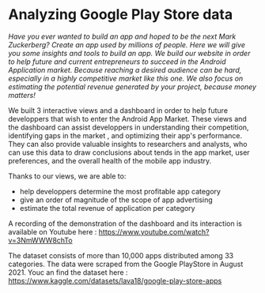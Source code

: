 # **Analyzing Google Play Store data**

*Have you ever wanted to build an app and hoped to be the next Mark Zuckerberg? Create an app used by millions of people. Here we will give you some insights and tools to build an app. We build our website in order to help future and current entrepreneurs to succeed in the Android Application market. Because reaching a desired audience can be hard, especially in a highly competitive market like this one. We also focus on estimating the potential revenue generated by your project, because money matters!*

We built 3 interactive views and a dashboard in order to help future developpers that wish to enter the Android App Market. These views and the dashboard can assist developpers in understanding their competition, identifying gaps in the market , and optimizing their app's performance. They can also provide valuable insights to researchers and analysts, who can use this data to draw conclusions about tends in the app market, user preferences, and the overall health of the mobile app industry.

Thanks to our views, we are able to:
- help developpers determine the most profitable app category
- give an order of magnitude of the scope of app advertising
- estimate the total revenue of application per category

A recording of the demonstration of the dashboard and its interaction is available on Youtube here : https://www.youtube.com/watch?v=3NmWWW8chTo

The dataset consists of more than 10,000 apps distributed among 33 categories. The data were scraped from the Google PlayStore in August 2021. Youc an find the dataset here : https://www.kaggle.com/datasets/lava18/google-play-store-apps
